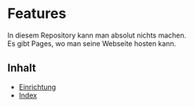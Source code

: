 # Features
In diesem Repository kann man absolut nichts machen. <br>
Es gibt Pages, wo man seine Webseite hosten kann.

## Inhalt
- [Einrichtung](root/setup.md)
- [Index](root/index.md)
